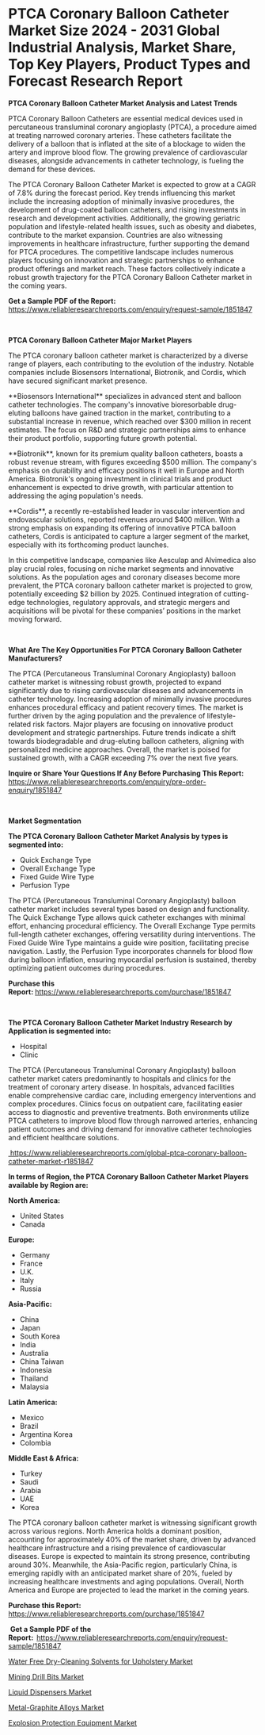 <p><h1>PTCA Coronary Balloon Catheter Market Size 2024 - 2031 Global Industrial Analysis, Market Share, Top Key Players, Product Types and Forecast Research Report</h1></p><p><strong>PTCA Coronary Balloon Catheter Market Analysis and Latest Trends</strong></p>
<p><p>PTCA Coronary Balloon Catheters are essential medical devices used in percutaneous transluminal coronary angioplasty (PTCA), a procedure aimed at treating narrowed coronary arteries. These catheters facilitate the delivery of a balloon that is inflated at the site of a blockage to widen the artery and improve blood flow. The growing prevalence of cardiovascular diseases, alongside advancements in catheter technology, is fueling the demand for these devices.</p><p>The PTCA Coronary Balloon Catheter Market is expected to grow at a CAGR of 7.8% during the forecast period. Key trends influencing this market include the increasing adoption of minimally invasive procedures, the development of drug-coated balloon catheters, and rising investments in research and development activities. Additionally, the growing geriatric population and lifestyle-related health issues, such as obesity and diabetes, contribute to the market expansion. Countries are also witnessing improvements in healthcare infrastructure, further supporting the demand for PTCA procedures. The competitive landscape includes numerous players focusing on innovation and strategic partnerships to enhance product offerings and market reach. These factors collectively indicate a robust growth trajectory for the PTCA Coronary Balloon Catheter market in the coming years.</p></p>
<p><strong>Get a Sample PDF of the Report:&nbsp;</strong> <a href="https://www.reliableresearchreports.com/enquiry/request-sample/1851847?utm_campaign=4&utm_medium=2&utm_source=Github&utm_content=ia&utm_term=18102024&utm_id=ptca-coronary-balloon-catheter">https://www.reliableresearchreports.com/enquiry/request-sample/1851847</a></p>
<p>&nbsp;</p>
<p><strong>PTCA Coronary Balloon Catheter Major Market Players</strong></p>
<p><p>The PTCA coronary balloon catheter market is characterized by a diverse range of players, each contributing to the evolution of the industry. Notable companies include Biosensors International, Biotronik, and Cordis, which have secured significant market presence. </p><p>**Biosensors International** specializes in advanced stent and balloon catheter technologies. The company's innovative bioresorbable drug-eluting balloons have gained traction in the market, contributing to a substantial increase in revenue, which reached over $300 million in recent estimates. The focus on R&D and strategic partnerships aims to enhance their product portfolio, supporting future growth potential.</p><p>**Biotronik**, known for its premium quality balloon catheters, boasts a robust revenue stream, with figures exceeding $500 million. The company's emphasis on durability and efficacy positions it well in Europe and North America. Biotronik's ongoing investment in clinical trials and product enhancement is expected to drive growth, with particular attention to addressing the aging population's needs.</p><p>**Cordis**, a recently re-established leader in vascular intervention and endovascular solutions, reported revenues around $400 million. With a strong emphasis on expanding its offering of innovative PTCA balloon catheters, Cordis is anticipated to capture a larger segment of the market, especially with its forthcoming product launches.</p><p>In this competitive landscape, companies like Aesculap and Alvimedica also play crucial roles, focusing on niche market segments and innovative solutions. As the population ages and coronary diseases become more prevalent, the PTCA coronary balloon catheter market is projected to grow, potentially exceeding $2 billion by 2025. Continued integration of cutting-edge technologies, regulatory approvals, and strategic mergers and acquisitions will be pivotal for these companies’ positions in the market moving forward.</p></p>
<p>&nbsp;</p>
<p><strong>What Are The Key Opportunities For PTCA Coronary Balloon Catheter Manufacturers?</strong></p>
<p><p>The PTCA (Percutaneous Transluminal Coronary Angioplasty) balloon catheter market is witnessing robust growth, projected to expand significantly due to rising cardiovascular diseases and advancements in catheter technology. Increasing adoption of minimally invasive procedures enhances procedural efficacy and patient recovery times. The market is further driven by the aging population and the prevalence of lifestyle-related risk factors. Major players are focusing on innovative product development and strategic partnerships. Future trends indicate a shift towards biodegradable and drug-eluting balloon catheters, aligning with personalized medicine approaches. Overall, the market is poised for sustained growth, with a CAGR exceeding 7% over the next five years.</p></p>
<p><strong>Inquire or Share Your Questions If Any Before Purchasing This Report:</strong> <a href="https://www.reliableresearchreports.com/enquiry/pre-order-enquiry/1851847?utm_campaign=4&utm_medium=2&utm_source=Github&utm_content=ia&utm_term=18102024&utm_id=ptca-coronary-balloon-catheter">https://www.reliableresearchreports.com/enquiry/pre-order-enquiry/1851847</a></p>
<p>&nbsp;</p>
<p><strong>Market Segmentation</strong></p>
<p><strong>The PTCA Coronary Balloon Catheter Market Analysis by types is segmented into:</strong></p>
<p><ul><li>Quick Exchange Type</li><li>Overall Exchange Type</li><li>Fixed Guide Wire Type</li><li>Perfusion Type</li></ul></p>
<p><p>The PTCA (Percutaneous Transluminal Coronary Angioplasty) balloon catheter market includes several types based on design and functionality. The Quick Exchange Type allows quick catheter exchanges with minimal effort, enhancing procedural efficiency. The Overall Exchange Type permits full-length catheter exchanges, offering versatility during interventions. The Fixed Guide Wire Type maintains a guide wire position, facilitating precise navigation. Lastly, the Perfusion Type incorporates channels for blood flow during balloon inflation, ensuring myocardial perfusion is sustained, thereby optimizing patient outcomes during procedures.</p></p>
<p><strong>Purchase this Report:&nbsp;</strong><a href="https://www.reliableresearchreports.com/purchase/1851847?utm_campaign=4&utm_medium=2&utm_source=Github&utm_content=ia&utm_term=18102024&utm_id=ptca-coronary-balloon-catheter">https://www.reliableresearchreports.com/purchase/1851847</a></p>
<p>&nbsp;</p>
<p><strong>The PTCA Coronary Balloon Catheter Market Industry Research by Application is segmented into:</strong></p>
<p><ul><li>Hospital</li><li>Clinic</li></ul></p>
<p><p>The PTCA (Percutaneous Transluminal Coronary Angioplasty) balloon catheter market caters predominantly to hospitals and clinics for the treatment of coronary artery disease. In hospitals, advanced facilities enable comprehensive cardiac care, including emergency interventions and complex procedures. Clinics focus on outpatient care, facilitating easier access to diagnostic and preventive treatments. Both environments utilize PTCA catheters to improve blood flow through narrowed arteries, enhancing patient outcomes and driving demand for innovative catheter technologies and efficient healthcare solutions.</p></p>
<p><a href="https://www.reliableresearchreports.com/global-ptca-coronary-balloon-catheter-market-r1851847?utm_campaign=4&utm_medium=2&utm_source=Github&utm_content=ia&utm_term=18102024&utm_id=ptca-coronary-balloon-catheter">&nbsp;https://www.reliableresearchreports.com/global-ptca-coronary-balloon-catheter-market-r1851847</a></p>
<p><strong>In terms of Region, the PTCA Coronary Balloon Catheter Market Players available by Region are:</strong></p>
<p>
    <p> <strong> North America: </strong>
        <ul>
            <li>United States</li>
            <li>Canada</li>
        </ul>
        </p> 
    <p> <strong> Europe: </strong>
        <ul>
            <li>Germany</li>
            <li>France</li>
            <li>U.K.</li>
            <li>Italy</li>
            <li>Russia</li>
        </ul>
        </p> 
    <p> <strong> Asia-Pacific: </strong>
        <ul>
            <li>China</li>
            <li>Japan</li>
            <li>South Korea</li>
            <li>India</li>
            <li>Australia</li>
            <li>China Taiwan</li>
            <li>Indonesia</li>
            <li>Thailand</li>
            <li>Malaysia</li>
        </ul>
        </p> 
    <p> <strong> Latin America: </strong>
        <ul>
            <li>Mexico</li>
            <li>Brazil</li>
            <li>Argentina Korea</li>
            <li>Colombia</li>
        </ul>
        </p> 
    <p> <strong> Middle East & Africa: </strong>
        <ul>
            <li>Turkey</li>
            <li>Saudi</li>
            <li>Arabia</li>
            <li>UAE</li>
            <li>Korea</li>
        </ul>
    </p>
    </p>
<p><p>The PTCA coronary balloon catheter market is witnessing significant growth across various regions. North America holds a dominant position, accounting for approximately 40% of the market share, driven by advanced healthcare infrastructure and a rising prevalence of cardiovascular diseases. Europe is expected to maintain its strong presence, contributing around 30%. Meanwhile, the Asia-Pacific region, particularly China, is emerging rapidly with an anticipated market share of 20%, fueled by increasing healthcare investments and aging populations. Overall, North America and Europe are projected to lead the market in the coming years.</p></p>
<p><strong>Purchase this Report: </strong><a href="https://www.reliableresearchreports.com/purchase/1851847?utm_campaign=4&utm_medium=2&utm_source=Github&utm_content=ia&utm_term=18102024&utm_id=ptca-coronary-balloon-catheter">https://www.reliableresearchreports.com/purchase/1851847</a></p>
<p>&nbsp;<strong>Get a Sample PDF of the Report:&nbsp;&nbsp;</strong><a href="https://www.reliableresearchreports.com/enquiry/request-sample/1851847?utm_campaign=4&utm_medium=2&utm_source=Github&utm_content=ia&utm_term=18102024&utm_id=ptca-coronary-balloon-catheter">https://www.reliableresearchreports.com/enquiry/request-sample/1851847</a></p>
<p><strong></strong></p>
<p><p><a href="https://github.com/maximinauago/Market-Research-Report-List-1/blob/main/water-free-dry-cleaning-solvents-for-upholstery-market.md?utm_campaign=4&utm_medium=2&utm_source=Github&utm_content=ia&utm_term=18102024&utm_id=ptca-coronary-balloon-catheter">Water Free Dry-Cleaning Solvents for Upholstery Market</a></p><p><a href="https://issuu.com/reportprime-2/docs/mining-drill-bits-market-size-2030._8563a2cc846380?utm_campaign=4&utm_medium=2&utm_source=Github&utm_content=ia&utm_term=18102024&utm_id=ptca-coronary-balloon-catheter">Mining Drill Bits Market</a></p><p><a href="https://www.linkedin.com/pulse/sustainability-trends-liquid-dispensers-industry-market-implications-rigic?utm_campaign=4&utm_medium=2&utm_source=Github&utm_content=ia&utm_term=18102024&utm_id=ptca-coronary-balloon-catheter">Liquid Dispensers Market</a></p><p><a href="https://github.com/nifongekclosebn1/Market-Research-Report-List-1/blob/main/metal-graphite-alloys-market.md?utm_campaign=4&utm_medium=2&utm_source=Github&utm_content=ia&utm_term=18102024&utm_id=ptca-coronary-balloon-catheter">Metal-Graphite Alloys Market</a></p><p><a href="https://issuu.com/reportprime-2/docs/explosion-protection-equipment-mark_d108f0fc41837f?utm_campaign=4&utm_medium=2&utm_source=Github&utm_content=ia&utm_term=18102024&utm_id=ptca-coronary-balloon-catheter">Explosion Protection Equipment Market</a></p></p>